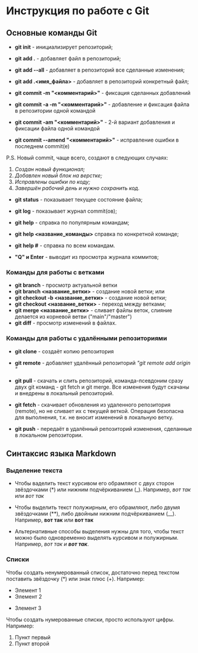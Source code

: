 # Инструкция по работе с Git
## Основные команды Git

* __git init__ - инициализирует репозиторий;

* __git add .__ - добавляет файл в репозиторий;
* __git add --all__ - добавляет в репозиторий все сделанные изменения;
* __git add .\<имя_файла>__ - добавляет в репозиторий конкретный файл;

* __git commit -m "<комментарий>"__ - фиксация сделанных добавлений
* __git commit -a -m "<комментарий>"__ - добавление и фиксация файла в репозитории одной командой
* __git commit -am "<комментарий>"__ - 2-й вариант добавления и фиксации файла одной командой
* __git commit --amend "<комментарий>"__ - исправление ошибки в последнем commit(e)

P.S. Новый commit, чаще всего, создают в следующих случаях: 
1. _Создан новый функционал;_ 
2. _Добавлен новый блок на верстке;_ 
3. _Исправлены ошибки по коду;_ 
4. _Завершён рабочий день и нужно сохранить код._

* __git status__ - показывает текущее состояние файла;
* __git log__ - показывает журнал commit(ов);
* __git help__ - справка по популярным командам;
* __git help <название_команды>__ справка по конкретной команде;
* __git help #__ - справка по всем командам.

* __"Q" и Enter__ - выводит из просмотра журнала коммитов;


### Команды для работы с ветками

+ __git branch__ - просмотр актуальной ветки
+ __git branch <название_ветки>__ - создание новой ветки;
или
+ __git checkout -b <название_ветки>__ - создание новой ветки;
+ __git checkout <название_ветки>__ - переход между ветками;
+ __git merge <название_ветки>__ - сливает файлы веток, слияние делается из корневой ветви ("main"/"master")
+ __git diff__ - просмотр изменений в файлах.

### Команды для работы с удалёнными репозиториями

* __git clone__ - создаёт копию репозитория
+ __git remote__ - добавляет удалённый репозиторий _"git remote add origin <URL>"_

* __git pull__ - скачать и слить репозиторий, команда-псевдоним сразу двух git команд - git fetch и git merge. Все изменения будут скачаны и внедрены в локальный репозиторий.

+ __git fetch__ - скачивает обновления из удаленного репозитория (remote), но не сливает их с текущей веткой. Операция безопасна для выполнения, т.к. не вносит изменений в локальную ветку.

+ __git push__ - передаёт в удалённый репозиторий изменения, сделанные в локальном репозитории.

## Синтаксис языка Markdown

### Выделение текста

* Чтобы ваделить текст курсивом его обрамляют с двух сторон звёздочками (*) или нижним подчёркиванием (_). Например, *вот так* или _вот так_

* Чтобы выделить текст полужирным, его обрамляют, либо двумя звёздочками (**), либо двойным нижним подчёркиванием (__). Например, **вот так** или __вот так__

* Альтернативные способы выделения нужны для того, чтобы текст можно было одновременно выделять курсивом и полужирным. Например, _вот так и **вот так**_.

### Списки

Чтобы создать ненумерованный список, достаточно перед текстом поставить звёздочку (*) или знак плюс (+). Например:
* Элемент 1
* Элемент 2
+ Злемент 3

Чтобы создать нумерованные списки, просто используют цифры. Например:
1. Пункт первый
2. Пункт второй
